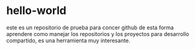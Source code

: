 # hello-world
este es un repositorio de prueba para concer github
de esta forma aprendere como manejar los repositorios y los proyectos para desarrollo compartido, es una herramienta muy interesante.
